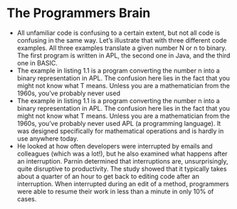 # The Programmers Brain
- All unfamiliar code is confusing to a certain extent, but not all code is confusing in the same way. Let’s illustrate that with three different code examples. All three examples translate a given number N or n to binary. The first program is written in APL, the second one in Java, and the third one in BASIC.
- The example in listing 1.1 is a program converting the number n into a binary representation in APL. The confusion here lies in the fact that you might not know what T means. Unless you are a mathematician from the 1960s, you’ve probably never used
- The example in listing 1.1 is a program converting the number n into a binary representation in APL. The confusion here lies in the fact that you might not know what T means. Unless you are a mathematician from the 1960s, you’ve probably never used APL (a programming language). It was designed specifically for mathematical operations and is hardly in use anywhere today.
- He looked at how often developers were interrupted by emails and colleagues (which was a lot!), but he also examined what happens after an interruption. Parnin determined that interruptions are, unsurprisingly, quite disruptive to productivity. The study showed that it typically takes about a quarter of an hour to get back to editing code after an interruption. When interrupted during an edit of a method, programmers were able to resume their work in less than a minute in only 10% of cases.
